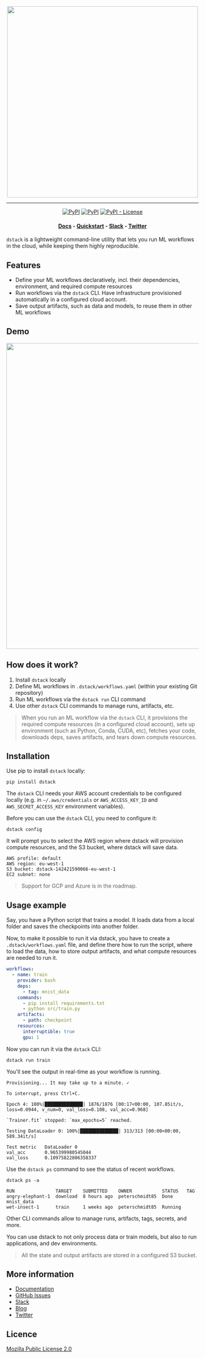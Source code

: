 <div align="center">
<img src="https://raw.githubusercontent.com/dstackai/dstack/master/docs/assets/logo.svg" width="500px"/>    

______________________________________________________________________

[![PyPI](https://img.shields.io/github/workflow/status/dstackai/dstack/Build?style=flat-square)](https://github.com/dstackai/dstack/actions/workflows/build.yml)
[![PyPI](https://img.shields.io/pypi/v/dstack?style=flat-square&color=blueviolet)](https://pypi.org/project/dstack/)
[![PyPI - License](https://img.shields.io/pypi/l/dstack?style=flat-square&color=blue)](https://github.com/dstackai/dstack/blob/master/LICENSE.md)

#### [Docs](https://docs.dstack.ai) - [Quickstart](https://docs.dstack.ai/tutorials/quickstart) - [Slack](https://join.slack.com/t/dstackai/shared_invite/zt-xdnsytie-D4qU9BvJP8vkbkHXdi6clQ) - [Twitter](https://twitter.com/dstackai)

</div>

`dstack` is a lightweight command-line utility that lets you run ML workflows in the cloud,
while keeping them highly reproducible.

## Features

 * Define your ML workflows declaratively, incl. their dependencies, environment, and required compute resources 
 * Run workflows via the `dstack` CLI. Have infrastructure provisioned automatically in a configured cloud account. 
 * Save output artifacts, such as data and models, to reuse them in other ML workflows

## Demo

<img src="https://s4.gifyu.com/images/dstack-run-gpu.gif" width="800px"/>

## How does it work?

1. Install `dstack` locally 
2. Define ML workflows in `.dstack/workflows.yaml` (within your existing Git repository)
3. Run ML workflows via the `dstack run` CLI command
4. Use other `dstack` CLI commands to manage runs, artifacts, etc.

>  When you run an ML workflow via the `dstack` CLI, it provisions the required compute resources (in a configured cloud
   account), sets up environment (such as Python, Conda, CUDA, etc), fetches your code, downloads deps,
   saves artifacts, and tears down compute resources.

## Installation

Use pip to install `dstack` locally:

```shell
pip install dstack
```

The `dstack` CLI needs your AWS account credentials to be configured locally 
(e.g. in `~/.aws/credentials` or `AWS_ACCESS_KEY_ID` and `AWS_SECRET_ACCESS_KEY` environment variables).

Before you can use the `dstack` CLI, you need to configure it:

```shell
dstack config
```

It will prompt you to select the AWS region 
where dstack will provision compute resources, and the S3 bucket, where dstack will save data.

```shell
AWS profile: default
AWS region: eu-west-1
S3 bucket: dstack-142421590066-eu-west-1
EC2 subnet: none
```

> Support for GCP and Azure is in the roadmap.

## Usage example

Say, you have a Python script that trains a model. It loads data from a local folder and saves the checkpoints
into another folder.

Now, to make it possible to run it via dstack, you have to create a `.dstack/workflows.yaml` file, and define there
how to run the script, where to load the data, how to store output artifacts, and what compute resources are
needed to run it.

```yaml
workflows: 
  - name: train
    provider: bash
    deps:
      - tag: mnist_data
    commands:
      - pip install requirements.txt
      - python src/train.py
    artifacts: 
      - path: checkpoint
    resources:
      interruptible: true
      gpu: 1
```

Now you can run it via the `dstack` CLI:

```shell
dstack run train
```

You'll see the output in real-time as your workflow is running.

```shell
Provisioning... It may take up to a minute. ✓

To interrupt, press Ctrl+C.

Epoch 4: 100%|██████████████| 1876/1876 [00:17<00:00, 107.85it/s, loss=0.0944, v_num=0, val_loss=0.108, val_acc=0.968]

`Trainer.fit` stopped: `max_epochs=5` reached.

Testing DataLoader 0: 100%|██████████████| 313/313 [00:00<00:00, 589.34it/s]

Test metric   DataLoader 0
val_acc       0.965399980545044
val_loss      0.10975822806358337
```

Use the `dstack ps` command to see the status of recent workflows.

```shell
dstack ps -a

RUN               TARGET    SUBMITTED    OWNER           STATUS   TAG
angry-elephant-1  download  8 hours ago  peterschmidt85  Done     mnist_data
wet-insect-1      train     1 weeks ago  peterschmidt85  Running  
```

Other CLI commands allow to manage runs, artifacts, tags, secrets, and more.

You can use dstack to not only process data or train models, but also to run applications,
and dev environments.

> All the state and output artifacts are stored in a configured S3 bucket.

## More information

 * [Documentation](https://docs.dstack.ai)
 * [GitHub Issues](https://github.com/dstackai/dstack/issues)
 * [Slack](https://join.slack.com/t/dstackai/shared_invite/zt-xdnsytie-D4qU9BvJP8vkbkHXdi6clQ)
 * [Blog](https://mlopsfluff.dstack.ai/)
 * [Twitter](https://twitter.com/dstackai)
 
##  Licence

[Mozilla Public License 2.0](LICENSE.md)